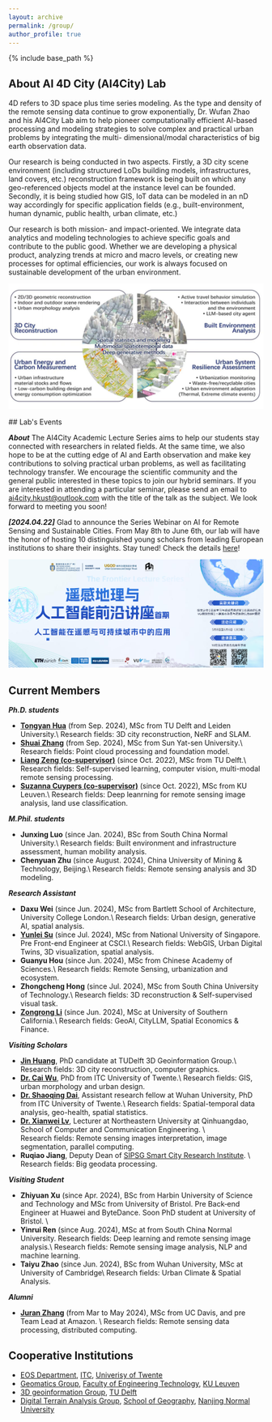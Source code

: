 ```yaml
---
layout: archive
permalink: /group/
author_profile: true
---
```


{% include base_path %}

## About AI 4D City (AI4City) Lab

4D refers to 3D space plus time series modeling. As the type and density of the remote sensing data continue to grow exponentially, Dr. Wufan Zhao and his AI4City Lab aim to help pioneer computationally efficient AI-based processing and modeling strategies to solve complex and practical urban problems by integrating the multi- dimensional/modal characteristics of big earth observation data.

Our research is being conducted in two aspects. Firstly, a 3D city scene environment (including structured LoDs building models, infrastructures, land covers, etc.) reconstruction framework is being built on which any geo-referenced objects model at the instance level can be founded. Secondly, it is being studied how GIS, IoT data can be modeled in an nD way accordingly for specific application fields (e.g., built-environment, human dynamic, public health, urban climate, etc.)

Our research is both mission- and impact-oriented. We integrate data analytics and modeling technologies to achieve specific goals and contribute to the public good. Whether we are developing a physical product, analyzing trends at micro and macro levels, or creating new processes for optimal efficiencies, our work is always focused on sustainable development of the urban environment.

<p align="center"> 
     <img src="../images/research-field.jpg" width="650"> 
</p>
## Lab's Events

**_About_**
The AI4City Academic Lecture Series aims to help our students stay connected with researchers in related fields. At the same time, we also hope to be at the cutting edge of AI and Earth observation and make key contributions to solving practical urban problems, as well as facilitating technology transfer. We encourage the scientific community and the general public interested in these topics to join our hybrid seminars. If you are interested in attending a particular seminar, please send an email to ai4city.hkust@outlook.com with the title of the talk as the subject.
We look forward to meeting you soon!

**_[2024.04.22]_**
Glad to announce the Series Webinar on AI for Remote Sensing and Sustainable Cities. From May 8th to June 6th, our lab will have the honor of hosting 10 distinguished young scholars from leading European institutions to share their insights. Stay tuned! Check the details [here](https://mp.weixin.qq.com/s/YDy10ISAOWq_eQ9ZOlCIdg)!

<p align="center"> 
     <img src="../images/seminar.jpg" width="650"> 
</p>

## Current Members

**_Ph.D. students_**

- **[Tongyan Hua](https://thua919.github.io/)** (from Sep. 2024), MSc from TU Delft and Leiden University.\\
  Research fields: 3D city reconstruction, NeRF and SLAM.
- **[Shuai Zhang](https://www.researchgate.net/profile/Shuai-Zhang-194/research)** (from Sep. 2024), MSc from Sun Yat-sen University.\\
  Research fields: Point cloud processing and foundation model.
- **[Liang Zeng (co-supervisor)](https://iiw.kuleuven.be/onderzoek/geomatics/people/00159796)** (since Oct. 2022), MSc from TU Delft.\\
  Research fields: Self-supervised learning, computer vision, multi-modal remote sensing processing.
- **[Suzanna Cuypers (co-supervisor)](https://iiw.kuleuven.be/onderzoek/geomatics/people/00130472)** (since Oct. 2022), MSc from KU Leuven.\\
  Research fields: Deep leanrning for remote sensing image analysis, land use classification.

**_M.Phil. students_**

<!-- * **Wenshuo Chao**, undergraduate from HKUST. -->

- **Junxing Luo** (since Jan. 2024), BSc from South China Normal University.\\
  Research fields: Built environment and infrastructure assessment, human mobility analysis.
- **Chenyuan Zhu** (since August. 2024), China University of Mining & Technology, Beijing.\\
  Research fields: Remote sensing analysis and 3D modeling.


**_Research Assistant_**

- **Daxu Wei** (since Jun. 2024), MSc from Bartlett School of
  Architecture, University College London.\\
  Research fields: Urban design, generative AI, spatial analysis.
- **[Yunlei Su](https://suyunlei.github.io/homepage/)** (since Jul. 2024), MSc from National University of Singapore. Pre Front-end Engineer at CSCI.\\
  Research fields: WebGIS, Urban Digital Twins, 3D visualization, spatial analysis.
- **Guanyu Hou** (since Jun. 2024), MSc from Chinese Academy of Sciences.\\
  Research fields: Remote Sensing, urbanization and ecosystem.
- **Zhongcheng Hong** (since Jul. 2024), MSc from South China University of Technology.\\
  Research fields: 3D reconstruction & Self-supervised visual task.
- **[Zongrong Li](https://jasper0122.github.io/
)** (since Jun. 2024), MSc at University of Southern California.\\
  Research fields: GeoAI, CityLLM, Spatial Economics & Finance.


**_Visiting Scholars_**

- **[Jin Huang](https://yidahuang.github.io/)**, PhD candidate at TUDelft 3D Geoinformation Group.\\
  Research fields: 3D city reconstruction, computer graphics.
- **[Dr. Cai Wu](https://wucai.me/)**, PhD from ITC University of Twente.\\
  Research fields: GIS, urban morphology and urban design.
- **[Dr. Shaoqing Dai](https://gisersqdai.top/mycv/)**, Assistant research fellow at Wuhan University, PhD from ITC University of Twente.\\
  Research fields: Spatial-temporal data analysis, geo-health, spatial statistics.
- **[Dr. Xianwei Lv](https://jsjytx.neuq.edu.cn/info/1037/6198.htm)**, Lecturer at Northeastern University at Qinhuangdao, School of Computer and Communication Engineering. \\  
  Research fields: Remote sensing images interpretation, image segmentation, parallel computing.
- **Ruqiao Jiang**, Deputy Dean of [SIPSG Smart City Research Institute](https://www.dpark.com.cn/#/home). \\
  Research fields: Big geodata processing.


**_Visiting Student_**
- **Zhiyuan Xu** (since Apr. 2024), BSc from Harbin University of Science and Technology and MSc from University of Bristol. Pre Back‑end Engineer at Huawei and ByteDance. Soon PhD student at University of Bristol. \\
- **Yinrui Ren** (since Aug. 2024), MSc at from South China Normal University.
  Research fields: Deep learning and remote sensing image analysis.\\
  Research fields: Remote sensing image analysis, NLP and machine learning.
- **Taiyu Zhao** (since Jun. 2024), BSc from Wuhan University, MSc at University of Cambridge\\
  Research fields: Urban Climate & Spatial Analysis.

**_Alumni_**

- **[Juran Zhang](https://www.linkedin.com/in/juran-zhang)** (from Mar to May 2024), MSc from UC Davis, and pre Team Lead at Amazon. \\
  Research fields: Remote sensing data processing, distributed computing.

## Cooperative Institutions

- [EOS Department](https://www.itc.nl/about-itc/scientific-departments/earth-observation-science/), [ITC](https://www.itc.nl/), [Univerisy of Twente](https://www.utwente.nl/en/)
- [Geomatics Group](https://iiw.kuleuven.be/onderzoek/geomatics/home), [Faculty of Engineering Technology](https://iiw.kuleuven.be/english/index.html), [KU Leuven](https://www.kuleuven.be/english/kuleuven)
- [3D geoinformation Group](https://3d.bk.tudelft.nl/), [TU Delft](https://www.tudelft.nl/en/)
- [Digital Terrain Analysis Group](http://schools.njnu.edu.cn/geog/person/guoan-tang), [School of Geography](http://schools.njnu.edu.cn/geog/), [Nanjing Normal University](https://en.njnu.edu.cn/)
